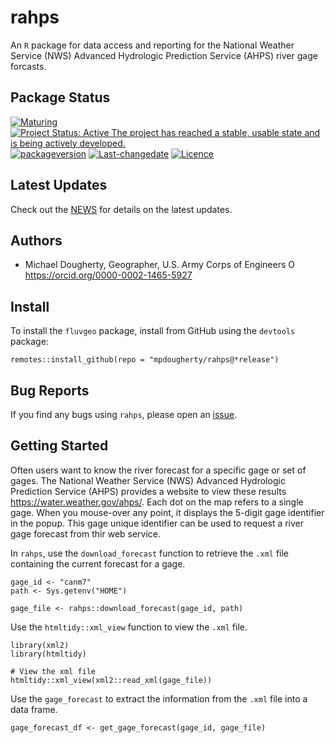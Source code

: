 <!-- README.md is generated from README.Rmd. Please edit that file -->

# rahps

An `R` package for data access and reporting for the National Weather
Service (NWS) Advanced Hydrologic Prediction Service (AHPS) river gage
forcasts.

## Package Status

[![Maturing](https://img.shields.io/badge/lifecycle-maturing-blue.svg)](https://www.tidyverse.org/lifecycle)
[![Project Status: Active The project has reached a stable, usable state
and is being actively
developed.](https://www.repostatus.org/badges/latest/active.svg)](https://www.repostatus.org/#active)
[![packageversion](https://img.shields.io/badge/Package%20version-0.1.1-orange.svg?style=flat-square)](commits/master)
[![Last-changedate](https://img.shields.io/badge/last%20change-2021--05--18-yellowgreen.svg)](/commits/master)
[![Licence](https://img.shields.io/badge/licence-CC0-blue.svg)](http://choosealicense.com/licenses/cc0-1.0/)

## Latest Updates

Check out the [NEWS](NEWS.md) for details on the latest updates.

## Authors

-   Michael Dougherty, Geographer, U.S. Army Corps of Engineers
    <a itemprop="sameAs" content="https://orcid.org/0000-0002-1465-5927" href="https://orcid.org/0000-0002-1465-5927" target="orcid.widget" rel="me noopener noreferrer" style="vertical-align:top;"><img src="https://orcid.org/sites/default/files/images/orcid_16x16.png" style="width:1em;margin-right:.5em;" alt="ORCID iD icon">https://orcid.org/0000-0002-1465-5927</a>

## Install

To install the `fluvgeo` package, install from GitHub using the
`devtools` package:

    remotes::install_github(repo = "mpdougherty/rahps@*release")

## Bug Reports

If you find any bugs using `rahps`, please open an
[issue](https://github.com/mpdougherty/rahps/issues).

## Getting Started

Often users want to know the river forecast for a specific gage or set
of gages. The National Weather Service (NWS) Advanced Hydrologic
Prediction Service (AHPS) provides a website to view these results
<https://water.weather.gov/ahps/>. Each dot on the map refers to a
single gage. When you mouse-over any point, it displays the 5-digit gage
identifier in the popup. This gage unique identifier can be used to
request a river gage forecast from thir web service.

In `rahps`, use the `download_forecast` function to retrieve the `.xml`
file containing the current forecast for a gage.

    gage_id <- "canm7"
    path <- Sys.getenv("HOME")

    gage_file <- rahps::download_forecast(gage_id, path)

Use the `htmltidy::xml_view` function to view the `.xml` file.

    library(xml2)
    library(htmltidy)

    # View the xml file
    htmltidy::xml_view(xml2::read_xml(gage_file))

Use the `gage_forecast` to extract the information from the `.xml` file
into a data frame.

    gage_forecast_df <- get_gage_forecast(gage_id, gage_file)
